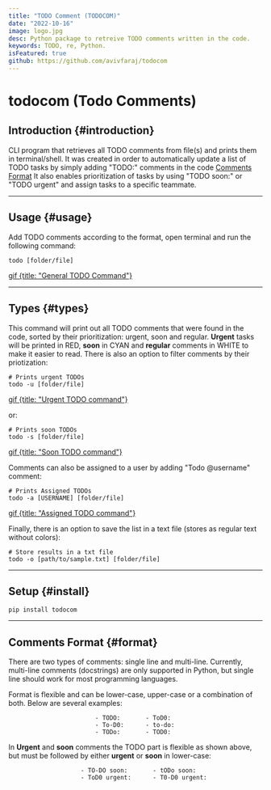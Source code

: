 ```yaml
---
title: "TODO Comment (TODOCOM)"
date: "2022-10-16"
image: logo.jpg
desc: Python package to retreive TODO comments written in the code.
keywords: TODO, re, Python.
isFeatured: true
github: https://github.com/avivfaraj/todocom
---
```



# todocom (Todo Comments)


## Introduction {#introduction}

CLI program that retrieves all TODO comments from file(s) and prints them in terminal/shell.
It was created in order to automatically update a list of TODO tasks by simply adding "TODO:" comments in the code [Comments Format](#format)
It also enables prioritization of tasks by using "TODO soon:" or "TODO urgent" and assign tasks to a specific teammate.

---

## Usage {#usage}

Add TODO comments according to the format, open terminal and run the following command:
```shell
todo [folder/file]
```

[gif {title: "General TODO Command"}](https://user-images.githubusercontent.com/73610201/211216011-27e057b0-0420-4d90-8950-999f75583566.gif)

---

## Types {#types}

This command will print out all TODO comments that were found in the code, sorted by their prioritization: urgent, soon and regular.
__Urgent__ tasks will be printed in RED, __soon__ in CYAN and __regular__ comments in WHITE to make it easier to read. There is also an option to filter comments by their priotization:

```shell
# Prints urgent TODOs
todo -u [folder/file]
```

[gif {title: "Urgent TODO command"}](https://user-images.githubusercontent.com/73610201/211216002-c00860d3-7a61-425f-8cb2-939de85c01ec.gif)

or:
```shell
# Prints soon TODOs
todo -s [folder/file]
```
[gif {title: "Soon TODO command"}](https://user-images.githubusercontent.com/73610201/211216007-f4eabb81-76d0-42c5-9334-0f13857e809b.gif)


Comments can also be assigned to a user by adding "Todo @username" comment:
```shell
# Prints Assigned TODOs
todo -a [USERNAME] [folder/file]
```

[gif {title: "Assigned TODO command"}](https://user-images.githubusercontent.com/73610201/211216263-ca453589-e490-49b3-a839-65315366f34f.gif)

Finally, there is an option to save the list in a text file (stores as regular text without colors):
```shell
# Store results in a txt file
todo -o [path/to/sample.txt] [folder/file]
```

---

## Setup {#install}

```shell
pip install todocom
```

---

## Comments Format {#format}

There are two types of comments: single line and multi-line. Currently, multi-line comments (docstrings) are only supported in Python, but single line should work for most programming languages.

Format is flexible and can be lower-case, upper-case or a combination of both. Below are several examples:
```
                        - TODO:       - ToD0:
                        - To-D0:      - to-do:
                        - TODo:       - TOD0:
```

In __Urgent__ and __soon__ comments the TODO part is flexible as shown above, but must be followed by either __urgent__ or __soon__ in lower-case:
```
                    - TO-DO soon:       - tODo soon:
                    - ToD0 urgent:      - T0-D0 urgent:
```
